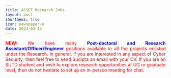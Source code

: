```yaml
---
title: ASSET Research Jobs
layout: post
shortnews: true
icon: newspaper-o
date: 2023-03-13
---
```

<p style="text-align:justify">
<font color="red"><b>NEW:</b>
We have many <font color="blue"><b>Post-doctoral and Research Assistant/Officer/Engineer</b></font> positions 
available in all the projects enlisted under the Research. In general, if you are interested in any aspect of 
Cyber Security, then feel free to send Sudipta an email with your CV. If you are an SUTD student and wish to 
explore research opportunities at UG or graduate level, then do not hesitate to set up an in-person meeting 
for chat.</font>
</p>
